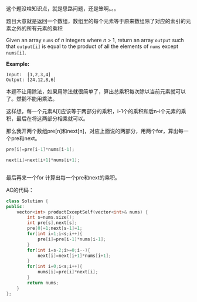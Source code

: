 这个题没啥知识点，就是思路问题，还是笨啊。。。

题目大意就是返回一个数组，数组里的每个元素等于原来数组除了对应的索引的元素之外的所有元素的乘积

Given an array `nums` of *n* integers where *n* > 1,  return an array `output` such that `output[i]` is equal to the product of all the elements of `nums` except `nums[i]`.

**Example:**

```
Input:  [1,2,3,4]
Output: [24,12,8,6]
```

本题不让用除法，如果用除法就很简单了，算出总乘积每次除以当前元素就可以了。然鹅不能用乘法。

这样想，每一个元素A[i]应该等于两部分的乘积，i-1个的乘积和后n-i个元素的乘积，最后在将这两部分相乘就可以。

那么我开两个数组pre[n]和next[n]，对应上面说的两部分，用两个for，算出每一个pre和next。



```cpp
pre[i]=pre[i-1]*nums[i-1];

next[i]=next[i+1]*nums[i+1];
```

![点击并拖拽以移动](data:image/gif;base64,R0lGODlhAQABAPABAP///wAAACH5BAEKAAAALAAAAAABAAEAAAICRAEAOw==)

最后再来一个for 计算出每一个pre和next的乘积。

AC的代码：

```cpp
class Solution {
public:
    vector<int> productExceptSelf(vector<int>& nums) {
        int s=nums.size();
        int pre[s],next[s];
        pre[0]=1;next[s-1]=1;  
        for(int i=1;i<s;i++){
            pre[i]=pre[i-1]*nums[i-1];
        }
        for(int i=s-2;i>=0;i--){
            next[i]=next[i+1]*nums[i+1];
        }
        for(int i=0;i<s;i++){
            nums[i]=pre[i]*next[i];
        }
        return nums;
    }
};
```

![点击并拖拽以移动](data:image/gif;base64,R0lGODlhAQABAPABAP///wAAACH5BAEKAAAALAAAAAABAAEAAAICRAEAOw==)